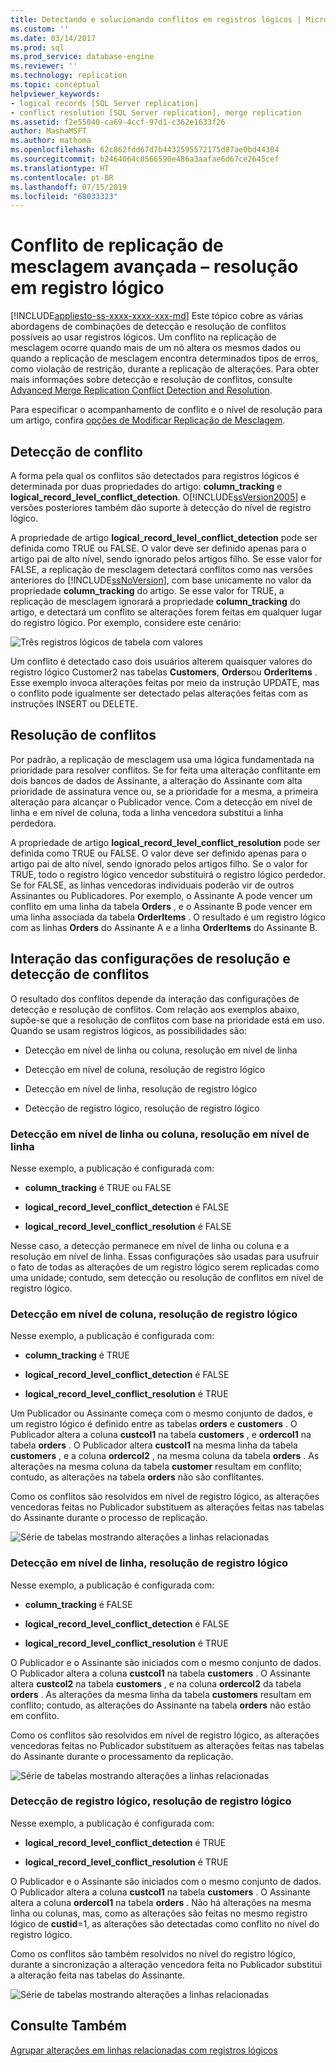 ```yaml
---
title: Detectando e solucionando conflitos em registros lógicos | Microsoft Docs
ms.custom: ''
ms.date: 03/14/2017
ms.prod: sql
ms.prod_service: database-engine
ms.reviewer: ''
ms.technology: replication
ms.topic: conceptual
helpviewer_keywords:
- logical records [SQL Server replication]
- conflict resolution [SQL Server replication], merge replication
ms.assetid: f2e55040-ca69-4ccf-97d1-c362e1633f26
author: MashaMSFT
ms.author: mathoma
ms.openlocfilehash: 62c862fdd67d7b4432595572175d87ae0bd44304
ms.sourcegitcommit: b2464064c0566590e486a3aafae6d67ce2645cef
ms.translationtype: HT
ms.contentlocale: pt-BR
ms.lasthandoff: 07/15/2019
ms.locfileid: "68033323"
---
```

# <a name="advanced-merge-replication-conflict---resolving-in-logical-record"></a>Conflito de replicação de mesclagem avançada – resolução em registro lógico
[!INCLUDE[appliesto-ss-xxxx-xxxx-xxx-md](../../../includes/appliesto-ss-xxxx-xxxx-xxx-md.md)]
  Este tópico cobre as várias abordagens de combinações de detecção e resolução de conflitos possíveis ao usar registros lógicos. Um conflito na replicação de mesclagem ocorre quando mais de um nó altera os mesmos dados ou quando a replicação de mesclagem encontra determinados tipos de erros, como violação de restrição, durante a replicação de alterações. Para obter mais informações sobre detecção e resolução de conflitos, consulte [Advanced Merge Replication Conflict Detection and Resolution](../../../relational-databases/replication/merge/advanced-merge-replication-conflict-detection-and-resolution.md).  
  
 Para especificar o acompanhamento de conflito e o nível de resolução para um artigo, confira [opções de Modificar Replicação de Mesclagem](../../../relational-databases/replication/merge/specify-merge-replication-properties.md).  
  
## <a name="conflict-detection"></a>Detecção de conflito  
 A forma pela qual os conflitos são detectados para registros lógicos é determinada por duas propriedades do artigo: **column_tracking** e **logical_record_level_conflict_detection**. O[!INCLUDE[ssVersion2005](../../../includes/ssversion2005-md.md)] e versões posteriores também dão suporte à detecção do nível de registro lógico.  
  
 A propriedade de artigo **logical_record_level_conflict_detection** pode ser definida como TRUE ou FALSE. O valor deve ser definido apenas para o artigo pai de alto nível, sendo ignorado pelos artigos filho. Se esse valor for FALSE, a replicação de mesclagem detectará conflitos como nas versões anteriores do [!INCLUDE[ssNoVersion](../../../includes/ssnoversion-md.md)], com base unicamente no valor da propriedade **column_tracking** do artigo. Se esse valor for TRUE, a replicação de mesclagem ignorará a propriedade **column_tracking** do artigo, e detectará um conflito se alterações forem feitas em qualquer lugar do registro lógico. Por exemplo, considere este cenário:  
  
 ![Três registros lógicos de tabela com valores](../../../relational-databases/replication/merge/media/logical-records-05.gif "Três registros lógicos de tabela com valores")  
  
 Um conflito é detectado caso dois usuários alterem quaisquer valores do registro lógico Customer2 nas tabelas **Customers**, **Orders**ou **OrderItems** . Esse exemplo invoca alterações feitas por meio da instrução UPDATE, mas o conflito pode igualmente ser detectado pelas alterações feitas com as instruções INSERT ou DELETE.  
  
## <a name="conflict-resolution"></a>Resolução de conflitos  
 Por padrão, a replicação de mesclagem usa uma lógica fundamentada na prioridade para resolver conflitos. Se for feita uma alteração conflitante em dois bancos de dados de Assinante, a alteração do Assinante com alta prioridade de assinatura vence ou, se a prioridade for a mesma, a primeira alteração para alcançar o Publicador vence. Com a detecção em nível de linha e em nível de coluna, toda a linha vencedora substitui a linha perdedora.  
  
 A propriedade de artigo **logical_record_level_conflict_resolution** pode ser definida como TRUE ou FALSE. O valor deve ser definido apenas para o artigo pai de alto nível, sendo ignorado pelos artigos filho. Se o valor for TRUE, todo o registro lógico vencedor substituirá o registro lógico perdedor. Se for FALSE, as linhas vencedoras individuais poderão vir de outros Assinantes ou Publicadores. Por exemplo, o Assinante A pode vencer um conflito em uma linha da tabela **Orders** , e o Assinante B pode vencer em uma linha associada da tabela **OrderItems** . O resultado é um registro lógico com as linhas **Orders** do Assinante A e a linha **OrderItems** do Assinante B.  
  
## <a name="interaction-of-conflict-resolution-and-detection-settings"></a>Interação das configurações de resolução e detecção de conflitos  
 O resultado dos conflitos depende da interação das configurações de detecção e resolução de conflitos. Com relação aos exemplos abaixo, supõe-se que a resolução de conflitos com base na prioridade está em uso. Quando se usam registros lógicos, as possibilidades são:  
  
-   Detecção em nível de linha ou coluna, resolução em nível de linha  
  
-   Detecção em nível de coluna, resolução de registro lógico  
  
-   Detecção em nível de linha, resolução de registro lógico  
  
-   Detecção de registro lógico, resolução de registro lógico  
  
### <a name="row-or-column-level-detection-row-level-resolution"></a>Detecção em nível de linha ou coluna, resolução em nível de linha  
 Nesse exemplo, a publicação é configurada com:  
  
-   **column_tracking** é TRUE ou FALSE  
  
-   **logical_record_level_conflict_detection** é FALSE  
  
-   **logical_record_level_conflict_resolution** é FALSE  
  
 Nesse caso, a detecção permanece em nível de linha ou coluna e a resolução em nível de linha. Essas configurações são usadas para usufruir o fato de todas as alterações de um registro lógico serem replicadas como uma unidade; contudo, sem detecção ou resolução de conflitos em nível de registro lógico.  
  
### <a name="column-level-detection-logical-record-resolution"></a>Detecção em nível de coluna, resolução de registro lógico  
 Nesse exemplo, a publicação é configurada com:  
  
-   **column_tracking** é TRUE  
  
-   **logical_record_level_conflict_detection** é FALSE  
  
-   **logical_record_level_conflict_resolution** é TRUE  
  
 Um Publicador ou Assinante começa com o mesmo conjunto de dados, e um registro lógico é definido entre as tabelas **orders** e **customers** . O Publicador altera a coluna **custcol1** na tabela **customers** , e **ordercol1** na tabela **orders** . O Publicador altera **custcol1** na mesma linha da tabela **customers** , e a coluna **ordercol2** , na mesma coluna da tabela **orders** . As alterações na mesma coluna da tabela **customer** resultam em conflito; contudo, as alterações na tabela **orders** não são conflitantes.  
  
 Como os conflitos são resolvidos em nível de registro lógico, as alterações vencedoras feitas no Publicador substituem as alterações feitas nas tabelas do Assinante durante o processo de replicação.  
  
 ![Série de tabelas mostrando alterações a linhas relacionadas](../../../relational-databases/replication/merge/media/logical-records-06.gif "Série de tabelas mostrando alterações a linhas relacionadas")  
  
### <a name="row-level-detection-logical-record-resolution"></a>Detecção em nível de linha, resolução de registro lógico  
 Nesse exemplo, a publicação é configurada com:  
  
-   **column_tracking** é FALSE  
  
-   **logical_record_level_conflict_detection** é FALSE  
  
-   **logical_record_level_conflict_resolution** é TRUE  
  
 O Publicador e o Assinante são iniciados com o mesmo conjunto de dados. O Publicador altera a coluna **custcol1** na tabela **customers** . O Assinante altera **custcol2** na tabela **customers** , e na coluna **ordercol2** da tabela **orders** . As alterações da mesma linha da tabela **customers** resultam em conflito; contudo, as alterações do Assinante na tabela **orders** não estão em conflito.  
  
 Como os conflitos são resolvidos em nível de registro lógico, as alterações vencedoras feitas no Publicador substituem as alterações feitas nas tabelas do Assinante durante o processamento da replicação.  
  
 ![Série de tabelas mostrando alterações a linhas relacionadas](../../../relational-databases/replication/merge/media/logical-records-07.gif "Série de tabelas mostrando alterações a linhas relacionadas")  
  
### <a name="logical-record-detection-logical-record-resolution"></a>Detecção de registro lógico, resolução de registro lógico  
 Nesse exemplo, a publicação é configurada com:  
  
-   **logical_record_level_conflict_detection** é TRUE  
  
-   **logical_record_level_conflict_resolution** é TRUE  
  
 O Publicador e o Assinante são iniciados com o mesmo conjunto de dados. O Publicador altera a coluna **custcol1** na tabela **customers** . O Assinante altera a coluna **ordercol1** na tabela **orders** . Não há alterações na mesma linha ou colunas, mas, como as alterações são feitas no mesmo registro lógico de **custid**=1, as alterações são detectadas como conflito no nível do registro lógico.  
  
 Como os conflitos são também resolvidos no nível do registro lógico, durante a sincronização a alteração vencedora feita no Publicador substitui a alteração feita nas tabelas do Assinante.  
  
 ![Série de tabelas mostrando alterações a linhas relacionadas](../../../relational-databases/replication/merge/media/logical-records-08.gif "Série de tabelas mostrando alterações a linhas relacionadas")  
  
## <a name="see-also"></a>Consulte Também  
 [Agrupar alterações em linhas relacionadas com registros lógicos](../../../relational-databases/replication/merge/group-changes-to-related-rows-with-logical-records.md)  
  
  
